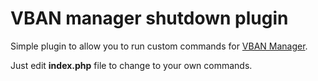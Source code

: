 # VBAN manager shutdown plugin
Simple plugin to allow you to run custom commands for [VBAN Manager](https://github.com/VBAN-manager/VBAN-manager).

Just edit **index.php** file to change to your own commands.